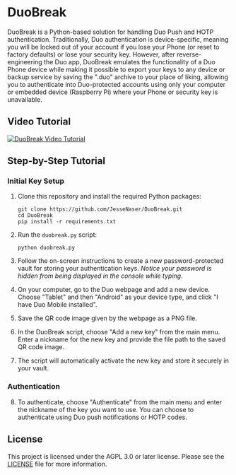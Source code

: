 # DuoBreak

DuoBreak is a Python-based solution for handling Duo Push and HOTP authentication. Traditionally, Duo authentication is device-specific, meaning you will be locked out of your account if you lose your Phone (or reset to factory defaults) or lose your security key. However, after reverse-engineering the Duo app, DuoBreak emulates the functionality of a Duo Phone device while making it possible to export your keys to any device or backup service by saving the ".duo" archive to your place of liking, allowing you to authenticate into Duo-protected accounts using only your computer or embedded device (Raspberry Pi) where your Phone or security key is unavailable.

## Video Tutorial

[![DuoBreak Video Tutorial](https://img.youtube.com/vi/PLACEHOLDER_VIDEO_ID/0.jpg)](https://www.youtube.com/watch?v=PLACEHOLDER_VIDEO_ID)

## Step-by-Step Tutorial

### Initial Key Setup

1. Clone this repository and install the required Python packages:

    ```
    git clone https://github.com/JesseNaser/DuoBreak.git
    cd DuoBreak
    pip install -r requirements.txt
    ```

2. Run the `duobreak.py` script:

    ```
    python duobreak.py
    ```

3. Follow the on-screen instructions to create a new password-protected vault for storing your authentication keys. *Notice your password is hidden from being displayed in the console while typing*.

4. On your computer, go to the Duo webpage and add a new device. Choose "Tablet" and then "Android" as your device type, and click "I have Duo Mobile installed".

5. Save the QR code image given by the webpage as a PNG file.

6. In the DuoBreak script, choose "Add a new key" from the main menu. Enter a nickname for the new key and provide the file path to the saved QR code image.

7. The script will automatically activate the new key and store it securely in your vault.

### Authentication

8. To authenticate, choose "Authenticate" from the main menu and enter the nickname of the key you want to use. You can choose to authenticate using Duo push notifications or HOTP codes.

## License

This project is licensed under the AGPL 3.0 or later license. Please see the [LICENSE](LICENSE) file for more information.
